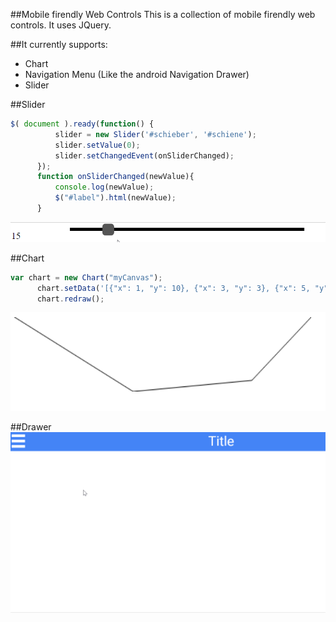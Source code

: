 ##Mobile firendly Web Controls
This is a collection of mobile firendly web controls. It uses JQuery.

##It currently supports:
* Chart
* Navigation Menu (Like the android Navigation Drawer)
* Slider

##Slider
```js
$( document ).ready(function() {
          slider = new Slider('#schieber', '#schiene');
          slider.setValue(0);
          slider.setChangedEvent(onSliderChanged);
      });
      function onSliderChanged(newValue){
          console.log(newValue);
          $("#label").html(newValue);
      }
```
![Simple Slider JS](https://raw.githubusercontent.com/MoritzGoeckel/JS-MobileWebControls/master/slider.gif)


##Chart
```js
var chart = new Chart("myCanvas");
      chart.setData('[{"x": 1, "y": 10}, {"x": 3, "y": 3}, {"x": 5, "y": 4}, {"x": 6, "y": 10}]');
      chart.redraw();
```
![Simple Chart JS](https://raw.githubusercontent.com/MoritzGoeckel/JS-MobileWebControls/master/chart.PNG)

##Drawer
![Simple Drawer JS](https://raw.githubusercontent.com/MoritzGoeckel/JS-MobileWebControls/master/drawer.gif)

